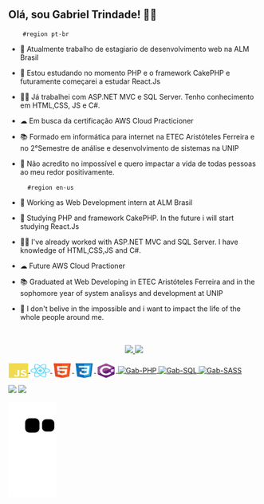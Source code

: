 ## Olá, sou Gabriel Trindade! 👋👋

        #region pt-br
- 🔭 Atualmente trabalho de estagiario de desenvolvimento web na ALM Brasil
- 🌱 Estou estudando no momento PHP e o framework CakePHP e futuramente começarei a estudar React.Js
- 👨‍💻 Já trabalhei com ASP.NET MVC e SQL Server. Tenho conhecimento em HTML,CSS, JS e C#.
- ☁ Em busca da certificação AWS Cloud Practicioner
- 📚 Formado em informática para internet na ETEC Aristóteles Ferreira e no 2°Semestre de análise e desenvolvimento de sistemas na UNIP
- 🚀 Não acredito no impossível e quero impactar a vida de todas pessoas ao meu redor positivamente.
        

        #region en-us
- 🔭 Working as Web Development intern at ALM Brasil
- 🌱 Studying PHP and framework CakePHP. In the future i will start studying React.Js
- 👨‍💻 I've already worked with ASP.NET MVC and SQL Server. I have knowledge of HTML,CSS,JS and C#.
- ☁ Future AWS Cloud Practioner
- 📚 Graduated at Web Developing in ETEC Aristóteles Ferreira and in the sophomore year of system analisys and development at UNIP
- 🚀 I don't belive in the impossible and i want to impact the life of the whole people around me.
<br>
<BR>

<div align="center" style="display: inline_block">
  <a href="https://github.com/Gabriel-Trindade">
  <img height="180em" src="https://github-readme-stats.vercel.app/api?username=Gabriel-Trindade&show_icons=true&theme=dracula&include_all_commits=true&count_private=true"/>
  <img height="180em" src="https://github-readme-stats.vercel.app/api/top-langs/?username=Gabriel-Trindade&layout=compact&langs_count=7&theme=dracula"/>
</div>
        
<div style="display: inline_block"><br>
  <img align="center" alt="Gab-Js" height="30" width="40" src="https://raw.githubusercontent.com/devicons/devicon/master/icons/javascript/javascript-plain.svg">
  <img align="center" alt="Gab-React" height="30" width="40" src="https://raw.githubusercontent.com/devicons/devicon/master/icons/react/react-original.svg">
  <img align="center" alt="Gab-HTML" height="30" width="40" src="https://raw.githubusercontent.com/devicons/devicon/master/icons/html5/html5-original.svg">
  <img align="center" alt="Gab-CSS" height="30" width="40" src="https://raw.githubusercontent.com/devicons/devicon/master/icons/css3/css3-original.svg">
  <img align="center" alt="Gab-Csharp" height="30" width="40" src="https://raw.githubusercontent.com/devicons/devicon/master/icons/csharp/csharp-original.svg">
  <img align="center" alt="Gab-PHP" height="40" width="40" src="https://cdn.jsdelivr.net/gh/devicons/devicon/icons/php/php-original.svg" />
  <img align="center" alt="Gab-SQL" height="40" width="40" src="https://cdn.jsdelivr.net/gh/devicons/devicon/icons/mysql/mysql-original-wordmark.svg" />
  <img align="center" alt="Gab-SASS" height="40" width="40" src="https://cdn.jsdelivr.net/gh/devicons/devicon/icons/sass/sass-original.svg" />
  
</div>


  <a href = "mailto:gabriel18.trindade@hotmail.com"><img src="https://img.shields.io/badge/-Gmail-%23333?style=for-the-badge&logo=gmail&logoColor=white" target="_blank"></a>
  <a href="https://www.linkedin.com/in/gabriel-trindadev/" target="_blank"><img src="https://img.shields.io/badge/-LinkedIn-%230077B5?style=for-the-badge&logo=linkedin&logoColor=white" target="_blank"></a> 
 
  ![Snake animation](https://github.com/Gabriel-Trindade/Gabriel-Trindade/blob/output/github-contribution-grid-snake.svg)
 
</div>
